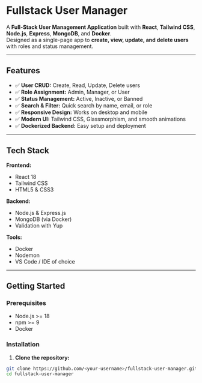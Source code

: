 # Fullstack User Manager

A **Full-Stack User Management Application** built with **React**, **Tailwind CSS**, **Node.js**, **Express**, **MongoDB**, and **Docker**.  
Designed as a single-page app to **create, view, update, and delete users** with roles and status management.

---

## Features

- ✅ **User CRUD:** Create, Read, Update, Delete users
- ✅ **Role Assignment:** Admin, Manager, or User
- ✅ **Status Management:** Active, Inactive, or Banned
- ✅ **Search & Filter:** Quick search by name, email, or role
- ✅ **Responsive Design:** Works on desktop and mobile
- ✅ **Modern UI:** Tailwind CSS, Glassmorphism, and smooth animations
- ✅ **Dockerized Backend:** Easy setup and deployment

---

## Tech Stack

**Frontend:**

- React 18
- Tailwind CSS
- HTML5 & CSS3

**Backend:**

- Node.js & Express.js
- MongoDB (via Docker)
- Validation with Yup

**Tools:**

- Docker
- Nodemon
- VS Code / IDE of choice

---

## Getting Started

### Prerequisites

- Node.js >= 18
- npm >= 9
- Docker

### Installation

1. **Clone the repository:**

```bash
git clone https://github.com/<your-username>/fullstack-user-manager.git
cd fullstack-user-manager
```
